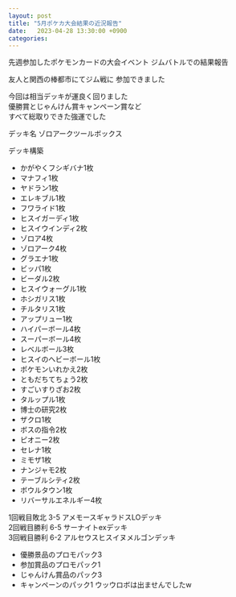 ```yaml
---
layout: post
title: "5月ポケカ大会結果の近況報告"
date:   2023-04-28 13:30:00 +0900
categories:
---
```

先週参加したポケモンカードの大会イベント
ジムバトルでの結果報告

友人と関西の棒都市にてジム戦に
参加できました

今回は相当デッキが運良く回りました  
優勝賞とじゃんけん賞キャンペーン賞など  
すべて総取りできた強運でした  

デッキ名 ゾロアークツールボックス  

デッキ構築
- かがやくフシギバナ1枚
- マナフィ1枚
- ヤドラン1枚
- エレキブル1枚
- フワライド1枚
- ヒスイガーディ1枚
- ヒスイウインディ2枚
- ゾロア4枚
- ゾロアーク4枚
- グラエナ1枚
- ビッパ1枚
- ビーダル2枚
- ヒスイウォーグル1枚
- ホシガリス1枚
- チルタリス1枚
- アップリュー1枚
- ハイパーボール4枚
- スーパーボール4枚
- レベルボール3枚
- ヒスイのヘビーボール1枚
- ポケモンいれかえ2枚
- ともだちてちょう2枚
- すごいすりざお2枚
- タルップル1枚
- 博士の研究2枚
- ザクロ1枚
- ボスの指令2枚
- ピオニー2枚
- セレナ1枚
- ミモザ1枚
- ナンジャモ2枚
- テーブルシティ2枚
- ボウルタウン1枚
- リバーサルエネルギー4枚

1回戦目敗北 3-5	アメモースギャラドスLOデッキ  
2回戦目勝利 6-5	サーナイトexデッキ  
3回戦目勝利 6-2	アルセウスヒスイヌメルゴンデッキ  

- 優勝景品のプロモパック3
- 参加賞品のプロモパック1
- じゃんけん賞品のパック3
-   キャンペーンのパック1
ウッウロボは出ませんでしたw
